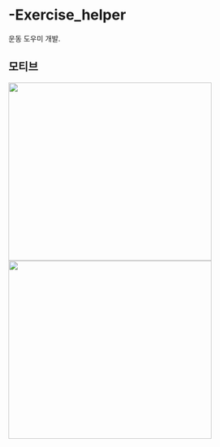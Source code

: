# -Exercise_helper
운동 도우미 개발.

## 모티브
<p>
<img src="https://user-images.githubusercontent.com/63032546/98776107-b0044780-2431-11eb-9091-d72c0f1dd52d.JPG" width="400" height="350">
<img src="https://user-images.githubusercontent.com/63032546/98776251-e9d54e00-2431-11eb-99dc-302731a28765.JPG" width="400" height="350">
</p>

